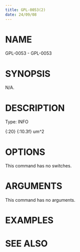 ```yaml
---
title: GPL-0053(2)
date: 24/09/08
---
```


# NAME

GPL-0053 - GPL-0053

# SYNOPSIS

N/A.

# DESCRIPTION

Type: INFO

{:20} {:10.3f} um^2

# OPTIONS

This command has no switches.

# ARGUMENTS

This command has no arguments.

# EXAMPLES

# SEE ALSO
